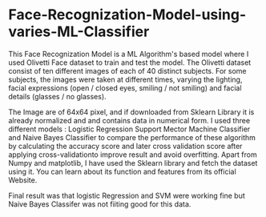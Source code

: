 # Face-Recognization-Model-using-varies-ML-Classifier

This Face Recognization Model is a ML Algorithm's based model where I used Olivetti Face dataset to train and test the model.
The Olivetti dataset consist of ten different images of each of 40 distinct subjects. For some subjects, the images were taken at different times, varying the lighting, facial expressions (open / closed eyes, smiling / not smiling) and facial details (glasses / no glasses).

The Image are of 64x64 pixel, and if downloaded from Sklearn Library it is already normalized and and contains data in numerical form.
I used three different models : 
Logistic Regression
Support Mector Machine Classifier and 
Naive Bayes Classifier
to compare the performance of these algorithm by calculating the accuracy score and later cross validation score after applying cross-validationto improve result and avoid overfitting.
Apart from Numpy and matplotlib, I have used the Sklearn library and fetch the dataset using it. You can learn about its function and features from its official Website.

Final result was that logistic Regression and SVM were working fine but Naive Bayes Classifer was not fiiting good for this data.

